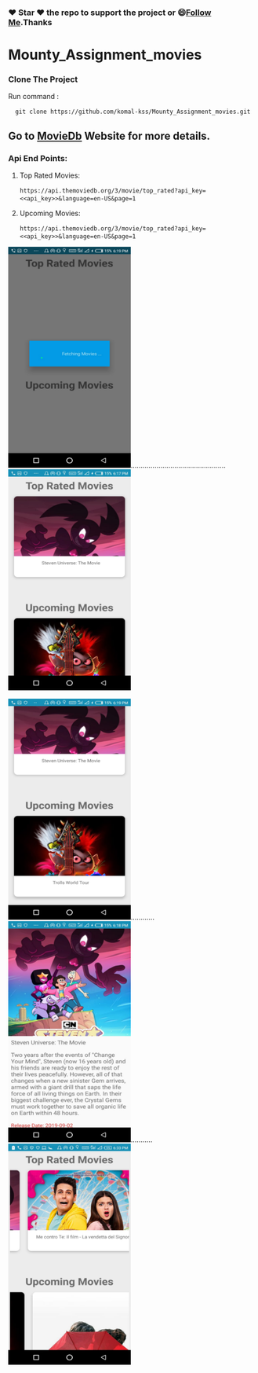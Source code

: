 
### :heart: Star :heart: the repo to support the project or :smile:[Follow Me](https://github.com/komal-kss).Thanks

# Mounty_Assignment_movies

### Clone The Project 

Run command :

      git clone https://github.com/komal-kss/Mounty_Assignment_movies.git

## Go to [MovieDb](https://developers.themoviedb.org/3/movies/get-top-rated-movies) Website for more details.

### Api End Points: 

1. Top Rated Movies: 
   
       https://api.themoviedb.org/3/movie/top_rated?api_key=<<api_key>>&language=en-US&page=1
   
2. Upcoming Movies: 

       https://api.themoviedb.org/3/movie/top_rated?api_key=<<api_key>>&language=en-US&page=1
       
      
<img src="https://github.com/komal-kss/Mounty_Assignment_movies/blob/master/Images/m1.jpeg"
alt="" width="250" height="450" />................................................<img src="https://github.com/komal-kss/Mounty_Assignment_movies/blob/master/Images/m2.jpeg"
alt="" width="250" height="450" />


<img src="https://github.com/komal-kss/Mounty_Assignment_movies/blob/master/Images/m3.jpeg"
alt="" width="250" height="450" />............<img src="https://github.com/komal-kss/Mounty_Assignment_movies/blob/master/Images/m4.jpeg"
alt="" width="250" height="450" />........... <img src="https://github.com/komal-kss/Mounty_Assignment_movies/blob/master/Images/m5.jpeg"
alt="" width="250" height="450" />
